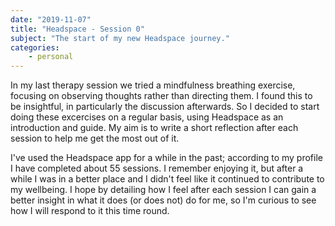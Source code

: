 ```yaml
---
date: "2019-11-07"
title: "Headspace - Session 0"
subject: "The start of my new Headspace journey."
categories:
    - personal
---
```

In my last therapy session we tried a mindfulness breathing exercise, focusing on observing thoughts rather than directing them. I found this to be insightful, in particularly the discussion afterwards. So I decided to start doing these excercises on a regular basis, using Headspace as an introduction and guide. My aim is to write a short reflection after each session to help me get the most out of it.

I've used the Headspace app for a while in the past; according to my profile I have completed about 55 sessions. I remember enjoying it, but after a while I was in a better place and I didn't feel like it continued to contribute to my wellbeing. I hope by detailing how I feel after each session I can gain a better insight in what it does (or does not) do for me, so I'm curious to see how I will respond to it this time round.
